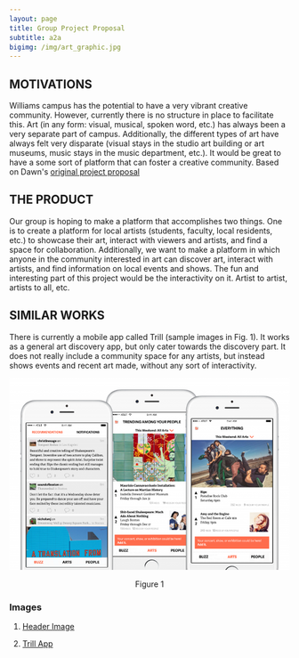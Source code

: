 ```yaml
---
layout: page
title: Group Project Proposal
subtitle: a2a
bigimg: /img/art_graphic.jpg
---
```


## MOTIVATIONS

Williams campus has the potential to have a very vibrant creative community. However, currently there is no structure in place to facilitate this. Art (in any form: visual, musical, spoken word, etc.) has always been a very separate part of campus. Additionally, the different types of art have always felt very disparate (visual stays in the studio art building or art museums, music stays in the music department, etc.). It would be great to have a some sort of platform that can foster a creative community. Based on Dawn's [original project proposal](https://mang-bro.github.io/projectproposal/)

## THE PRODUCT

Our group is hoping to make a platform that accomplishes two things. One is to create a platform for local artists (students, faculty, local residents, etc.) to showcase their art, interact with viewers and artists, and find a space for collaboration. Additionally, we want to make a platform in which anyone in the community interested in art can discover art, interact with artists, and find information on local events and shows. The fun and interesting part of this project would be the interactivity on it. Artist to artist, artists to all, etc.  
## SIMILAR WORKS

There is currently a mobile app called Trill (sample images in Fig. 1). It works as a general art discovery app, but only cater towards the discovery part. It does not really include a community space for any artists, but instead shows events and recent art made, without any sort of interactivity. 

![Figure 1](/img/trill.jpg)
<center> Figure 1 </center>

### Images

1. [Header Image](https://helpx.adobe.com/content/dam/help/en/photoshop/how-to/graphic-design-basics/_jcr_content/main-pars/image/5407-graphic-design-basics_1408x792.jpg)

2. [Trill App](https://thumbor.forbes.com/thumbor/960x0/smart/https%3A%2F%2Fblogs-images.forbes.com%2Fchristinawallace%2Ffiles%2F2016%2F12%2FTrill-1-1200x822.jpg%3Fwidth%3D960) 

